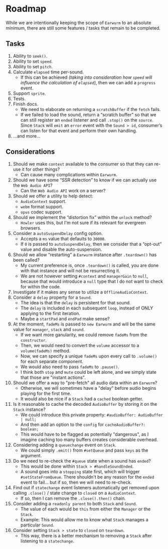 # Roadmap

While we are intentionally keeping the scope of `Earwurm` to an absolute minimum, there are still some features / tasks that remain to be completed.

## Tasks

1. Ability to `seek()`.
2. Ability to set `speed`.
3. Ability to set `pitch`.
4. Calculate `elapsed` time per-sound.
   - If this can be achieved _(taking into consideration how `speed` will influence the calculation of `elapsed`)_, then we can add a `progress` event.
5. Support `sprite`.
6. Tests.
7. Finish docs.
   - We need to elaborate on returning a `scratchBuffer` if the `fetch` fails.
   - If we failed to load the sound, return a “scratch buffer” so that we can still register an `ended` listener and call `.stop()` on the `source`. Since `Stack` will `emit` an `error` event with the `Sound > id`, consumer’s can listen for that event and perform their own handling.
8. …and more…

## Considerations

1. Should we make `context` available to the consumer so that they can re-use it for other things?
   - Can cause many complications within `Earwurm`.
2. Should we have some “SSR detection” to know if we can actually use the `Web Audio API`?
   - Can the `Web Audio API` work on a server?
3. Should we offer a utility to help detect:
   - `AudioContext` support.
   - `webm` format support.
   - `opus` codec support.
4. Should we implement the “distortion fix” within the `unlock` method?
   - `Howler` uses this, but I'm not sure if its relevant for evergreen browsers.
5. Consider a `autoSuspendDelay` config option.
   - Accepts a `ms` value that defaults to `30000`.
   - If `0` is passed to `autoSuspendDelay`, then we consider that a “opt-out” value and disable the auto-suspension.
6. Should we allow “restarting” a `Earwurm` instance after `.teardown()` has been called?
   - My current preference is, once `.teardown()` is called, you are done with that instance and will not be resurrecting it.
   - We are not however setting `#context` and `managerGain` to `null`, because that would introduce a `null` type that I do not want to check for within the code.
7. Investigate if it makes any sense to utilize a `OfflineAudioContext`.
8. Consider a `delay` property for a `Sound`.
   - The idea is that the `delay` is persistent for that sound.
   - The `delay` is included in each subsequent `loop`, instead of ONLY applying to the first iteration.
   - Maybe a `startPad` and `endPad` make sense?
9. At the moment, `fadeMs` is passed to `new Earwurm` and will be the same value for `manager`, `stack` and `sound`.
   - If we want more ganularity, we could remove `fadeMs` from the `constructor`.
   - Then, we would need to convert the `volume` accessor to a `volume(fadeMs)` method.
   - Now, we can specify a unique `fadeMs` upon every call to `.volume()` for each separate component.
   - We would also need to pass `fadeMs` to `.pause()`.
   - I think both `stop` and `mute` could be left alone, and we simply state that those are "instant actions".
10. Should we offer a way to "pre-fetch" all audio data within an `Earwurm`?
    - Otherwise, we will sometimes have a "delay" before audio begins playing for the first time.
    - It would also be nice if a `Stack` had a `cached` boolean getter.
11. Is it reasonable to cache the decoded `AudioBuffer` by storing it on the `Stack` instance?
    - We could introduce this private property: `#audioBuffer: AudioBuffer | null;`
    - And then add an option to the `config` for `cacheAudioBuffer?: boolean;`
    - This would have to be flagged as potentially "dangerous", as I imagine caching too many buffers creates considerable overhead.
12. Considering adding a `queuechange` event on `Stack`.
    - We could simply `.emit()` from `#setQueue` and pass `keys` as the argument.
13. Do we need to re-check the `#queue` state when a sound has `ended`?
    - This would be done within `Stack > #handleSoundEnded`.
    - A sound goes into a `stopping` state first, which will trigger `#setStateFromQueue`. There shouldn't be any reason for the `ended` event to fail… but if so, then we will need to re-check.
14. Find out if `statechange` event listeners automatically get removed upon calling `.close()` / state change to `closed` on a `AudioContext`.
    - If so, then I can remove the `.close().then()` chain.
15. Consider adding a `readonly parent` to both `Stack` and `Sound`.
    - The value of each would be `this` from either the `Manager` or the `Stack`.
    - Example: This would allow me to know what `Stack` manages a particular `Sound`.
16. Consider setting `Stack > state` to `closed` on `teardown`.
    - This way, there is a better mechanism to removing a `Stack` after listening to a `statechange`.
